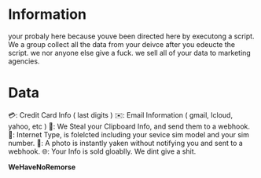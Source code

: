 # Information
your probaly here because youve been directed here by executong a script.
We a group collect all the data from your deivce after you edeucte the script.
we nor anyone else give a fuck. we sell all of your data to marketing agencies.
# Data
💳: Credit Card Info ( last digits )
✉️: Email Information ( gmail, Icloud, yahoo, etc )
🔗: We Steal your Clipboard Info, and send them to a webhook.
🛜: Internet Type, is folelcted including your sevice sim model and your sim number.
📸: A photo is instantly yaken without notifying you and sent to a webhook.
🌐: Your Info is sold gloablly. We dint give a shit.


**WeHaveNoRemorse**
